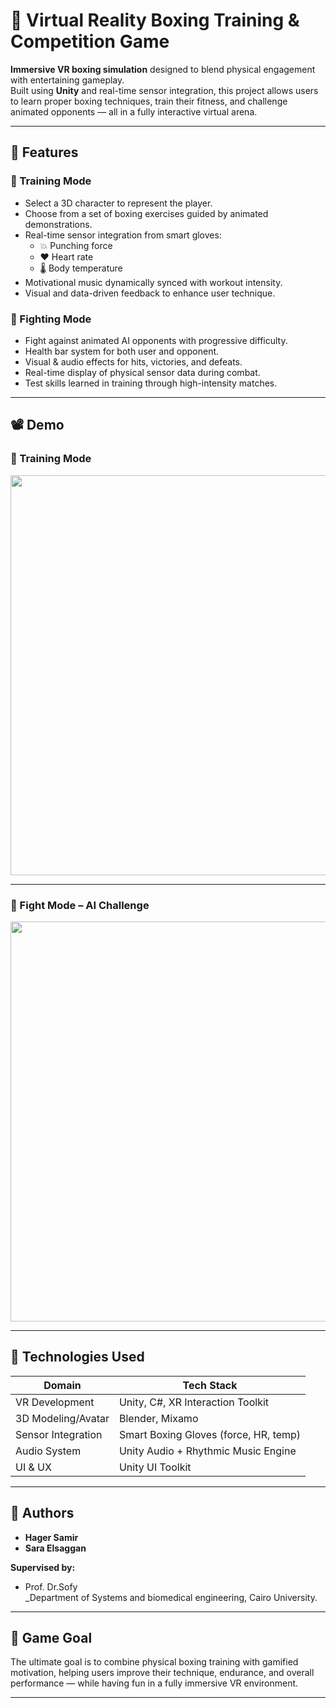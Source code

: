 # 🥊 Virtual Reality Boxing Training & Competition Game

**Immersive VR boxing simulation** designed to blend physical engagement with entertaining gameplay.  
Built using **Unity** and real-time sensor integration, this project allows users to learn proper boxing techniques, train their fitness, and challenge animated opponents — all in a fully interactive virtual arena.

---

## 🎯 Features

### 🧪 Training Mode

- Select a 3D character to represent the player.
- Choose from a set of boxing exercises guided by animated demonstrations.
- Real-time sensor integration from smart gloves:
  - 💥 Punching force  
  - ❤️ Heart rate  
  - 🌡️ Body temperature  
- Motivational music dynamically synced with workout intensity.
- Visual and data-driven feedback to enhance user technique.

### 🥇 Fighting Mode

- Fight against animated AI opponents with progressive difficulty.
- Health bar system for both user and opponent.
- Visual & audio effects for hits, victories, and defeats.
- Real-time display of physical sensor data during combat.
- Test skills learned in training through high-intensity matches.

---

## 📽️ Demo

### 🧠 Training Mode

<div align="center">
  <img src="https://github.com/YOUR_USERNAME/YOUR_REPO/blob/main/Demo/training.gif?raw=true" width="640">
</div>

---

### 🥊 Fight Mode – AI Challenge

<div align="center">
  <img src="https://github.com/YOUR_USERNAME/YOUR_REPO/blob/main/Demo/fight.gif?raw=true" width="640">
</div>

---


## 🧠 Technologies Used

| Domain             | Tech Stack                           |
|--------------------|--------------------------------------|
| VR Development     | Unity, C#, XR Interaction Toolkit    |
| 3D Modeling/Avatar | Blender, Mixamo                      |
| Sensor Integration | Smart Boxing Gloves (force, HR, temp)|
| Audio System       | Unity Audio + Rhythmic Music Engine  |
| UI & UX            | Unity UI Toolkit                     |

---

## 👥 Authors

- **Hager Samir**
- **Sara Elsaggan**

**Supervised by:**
- Prof. Dr.Sofy  
  _Department of Systems and biomedical engineering, Cairo University.

---

## 🎯 Game Goal

The ultimate goal is to combine physical boxing training with gamified motivation, helping users improve their technique, endurance, and overall performance — while having fun in a fully immersive VR environment.

---
